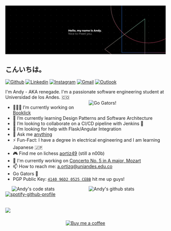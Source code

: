 [![Header](https://raw.githubusercontent.com/aortiz49/aortiz49/master/readme_banner.png "Header")](https://andyortiz.xyz/)
 
 ## こんいちは。
[![Github](https://img.shields.io/badge/-Github-000?style=flat&logo=Github&logoColor=white)](https://github.com/aortiz49)
[![Linkedin](https://img.shields.io/badge/-LinkedIn-blue?style=flat&logo=Linkedin&logoColor=white)](https://www.linkedin.com/in/aortiz49/)
[![Instagram](https://img.shields.io/badge/-Instagram-c13584?style=flat&labelColor=c13584&logo=instagram&logoColor=white)](https://www.instagram.com/andyortiz93/)
[![Gmail](https://img.shields.io/badge/-Gmail-c14438?style=flat&logo=Gmail&logoColor=white)](mailto:a.ortizg93@gmail.com)
[![Outlook](https://img.shields.io/badge/-Outlook-0078D4?style=flat&logo=Microsoft-Outlook&logoColor=white)](mailto:a.ortizg@uniandes.edu.co)

I'm Andy - AKA renegade. I'm a passionate software engineering student at <br> Universidad de los Andes. 🇨🇴 </br>
<img width="48%" align="right" alt="Go Gators!" src="https://media.giphy.com/media/MaNu5veVbWkEovTurC/giphy-downsized.gif" />


- 👨🏽‍💻 I’m currently working on [Booklick](https://github.com/aortiz49/ISIS2503-202020-S3-SCRUMDogs-Booklick)
- 🌱 I’m currently learning Design Patterns and Software Architecture
- 👯 I’m looking to collaborate on a CI/CD pipeline with Jenkins 🤝  
- 🤔 I’m looking for help with Flask/Angular Integration 
- 💬 Ask me [anything](https://github.com/aortiz49/aortiz49/issues/1)
- ⚡️ Fun-Fact: I have a degree in electrical engineering and I am learning Japanese 🇯🇵
- 🎮 Find me on lichess [aortiz49](https://lichess.org/@/aortiz49) (still a n00b)
- 🎻 I'm currently working on [Concerto No. 5 in A major, Mozart](https://www.youtube.com/watch?v=FfXSJu4z-2M)
- 📫 How to reach me: a.ortizg@uniandes.edu.co
- Go Gators 🐊
- PGP Public Key: [`4140 96D2 0525 CEBB`](https://keybase.io/andyortiz49/pgp_keys.asc) hit me up guys! 

<p>
   <img width="48%" align="right" alt="Andy's github stats" src="https://github-readme-stats.vercel.app/api?username=aortiz49&count_private=true&show_icons=true&hide_border=true&hide=stars&show_icons=true&theme=radical" />
  </p>
  <img width="48%" align="right" alt="Andy's code stats" src="https://github-readme-stats.vercel.app/api/top-langs/?username=aortiz49&layout=compact&theme=radical&hide=batchfile&hide_border=true" />
 </p>

 [![spotify-github-profile](https://spotify-github-profile.vercel.app/api/view?uid=125208069&cover_image=true&theme=default)](https://spotify-github-profile.vercel.app/api/view?uid=125208069&redirect=true)
<!--- [](https://visitor-badge.glitch.me/badge?page_id=aortiz49.aortiz49) --->
 ![](https://komarev.com/ghpvc/?username=aortiz49&style=plastic&color=orange)
 ------
  <p align="center">
<a href="https://www.buymeacoffee.com/aortiz49" target="_blank">
      <img width="22%" align="center" alt="Buy me a coffee" src="https://raw.githubusercontent.com/aortiz49/.github/main/.resources/mycoffee.png?token=AA4G6TTC6PKCYPBL2LBHT7S7ZLB5G"/>
  </a></p>


 
